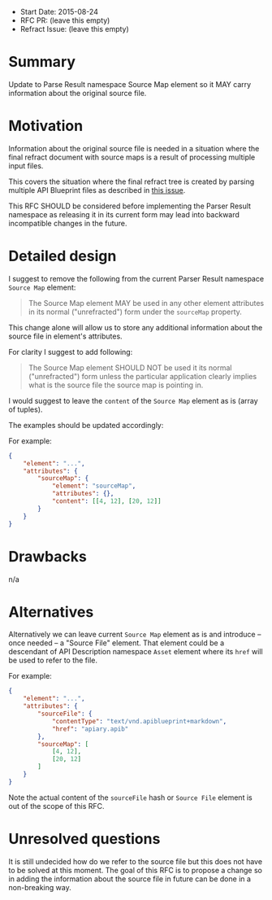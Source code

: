 - Start Date: 2015-08-24
- RFC PR: (leave this empty)
- Refract Issue: (leave this empty)

# Summary

Update to Parse Result namespace Source Map element so it MAY carry information
about the original source file.

# Motivation

Information about the original source file is needed in a situation where the
final refract document with source maps is a result of processing multiple
input files.

This covers the situation where the final refract tree is created by parsing
multiple API Blueprint files as described in
[this issue](https://github.com/apiaryio/api-blueprint/issues/8).

This RFC SHOULD be considered before implementing the Parser Result namespace
 as releasing it in its current form may lead into backward incompatible changes
in the future.

# Detailed design

I suggest to remove the following from the current Parser Result namespace
`Source Map` element:

> The Source Map element MAY be used in any other element attributes in its
normal ("unrefracted") form under the `sourceMap` property.

This change alone will allow us to store any additional information about the
source file in element's attributes.

For clarity I suggest to add following:

> The Source Map element SHOULD NOT be used it its normal ("unrefracted") form
unless the particular application clearly implies what is the source file the
source map is pointing in.

I would suggest to leave the `content` of the `Source Map` element as is
(array of tuples).

The examples should be updated accordingly:

For example:

```json
{
    "element": "...",
    "attributes": {
        "sourceMap": {
            "element": "sourceMap",
            "attributes": {},
            "content": [[4, 12], [20, 12]]
        }
    }
}
```

# Drawbacks

n/a

# Alternatives

Alternatively we can leave current `Source Map` element as is and introduce –
once needed – a "Source File" element. That element could be a descendant of
API Description namespace `Asset` element where its `href` will be used to refer
to the file.

For example:

```json
{
    "element": "...",
    "attributes": {
        "sourceFile": {
            "contentType": "text/vnd.apiblueprint+markdown",
            "href": "apiary.apib"
        },
        "sourceMap": [
            [4, 12],
            [20, 12]
        ]
    }
}
```

Note the actual content of the `sourceFile` hash or `Source File` element is
out of the scope of this RFC.

# Unresolved questions

It is still undecided how do we refer to the source file but this does not have
to be solved at this moment. The goal of this RFC is to propose a change so
in adding the information about the source file in future can be done in a
non-breaking way.
